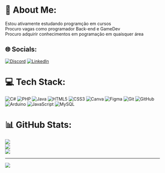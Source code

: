 # 💫 About Me:
Estou ativamente estudando programção em cursos<br>Procuro vagas como programador Back-end e GameDev<br>Procuro adquirir conhecimentos em pogramação em quaisquer área


## 🌐 Socials:
[![Discord](https://img.shields.io/badge/Discord-%237289DA.svg?logo=discord&logoColor=white)](https://discord.gg/luiz__holanda) [![LinkedIn](https://img.shields.io/badge/LinkedIn-%230077B5.svg?logo=linkedin&logoColor=white)](https://www.linkedin.com/in/luiz-alberto-de-carvalho-holanda-junior-030bb0282/) 

# 💻 Tech Stack:
![C#](https://img.shields.io/badge/c%23-%23239120.svg?style=for-the-badge&logo=csharp&logoColor=white) ![PHP](https://img.shields.io/badge/php-%23777BB4.svg?style=for-the-badge&logo=php&logoColor=white) ![Java](https://img.shields.io/badge/java-%23ED8B00.svg?style=for-the-badge&logo=openjdk&logoColor=white) ![HTML5](https://img.shields.io/badge/html5-%23E34F26.svg?style=for-the-badge&logo=html5&logoColor=white) ![CSS3](https://img.shields.io/badge/css3-%231572B6.svg?style=for-the-badge&logo=css3&logoColor=white) ![Canva](https://img.shields.io/badge/Canva-%2300C4CC.svg?style=for-the-badge&logo=Canva&logoColor=white) ![Figma](https://img.shields.io/badge/figma-%23F24E1E.svg?style=for-the-badge&logo=figma&logoColor=white) ![Git](https://img.shields.io/badge/git-%23F05033.svg?style=for-the-badge&logo=git&logoColor=white) ![GitHub](https://img.shields.io/badge/github-%23121011.svg?style=for-the-badge&logo=github&logoColor=white) ![Arduino](https://img.shields.io/badge/-Arduino-00979D?style=for-the-badge&logo=Arduino&logoColor=white) ![JavaScript](https://img.shields.io/badge/javascript-%23323330.svg?style=for-the-badge&logo=javascript&logoColor=%23F7DF1E) ![MySQL](https://img.shields.io/badge/mysql-4479A1.svg?style=for-the-badge&logo=mysql&logoColor=white)
# 📊 GitHub Stats:
![](https://github-readme-stats.vercel.app/api?username=luiz-holanda&theme=dark&hide_border=false&include_all_commits=true&count_private=false)<br/>
![](https://github-readme-streak-stats.herokuapp.com/?user=luiz-holanda&theme=dark&hide_border=false)<br/>
![](https://github-readme-stats.vercel.app/api/top-langs/?username=luiz-holanda&theme=dark&hide_border=false&include_all_commits=true&count_private=false&layout=compact)

---
[![](https://visitcount.itsvg.in/api?id=luiz-holanda&icon=9&color=6)](https://visitcount.itsvg.in)

<!-- Proudly created with GPRM ( https://gprm.itsvg.in ) -->